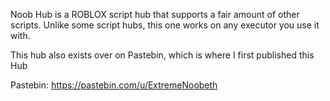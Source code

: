 Noob Hub is a ROBLOX script hub that supports a fair amount of other scripts. Unlike some script hubs, this one works on any executor you use it with.

This hub also exists over on Pastebin, which is where I first published this Hub

Pastebin: https://pastebin.com/u/ExtremeNoobeth
